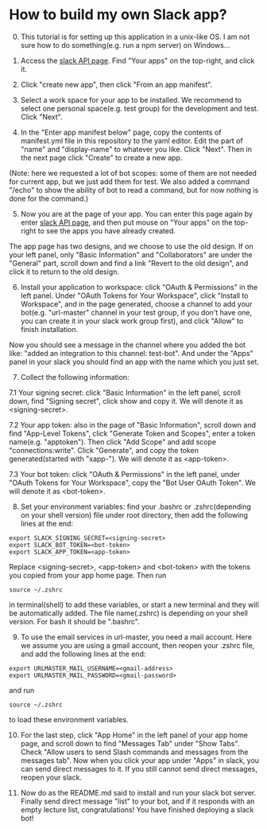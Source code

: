 # How to build my own Slack app?

0. This tutorial is for setting up this application in a unix-like OS. I am not sure how to do something(e.g. run a npm server) on Windows...

1. Access the [slack API page](https://api.slack.com/). Find "Your apps" on the top-right, and click it.

2. Click "create new app", then click "From an app manifest".

3. Select a work space for your app to be installed. We recommend to select one personal space(e.g. test group) for the development and test. Click "Next".

4. In the "Enter app manifest below" page, copy the contents of manifest.yml file in this repository to the yaml editor. Edit the part of "name" and "display-name" to whatever you like. Click "Next". Then in the next page click "Create" to create a new app.

(Note: here we requested a lot of bot scopes: some of them are not needed for current app, but we just add them for test. We also added a command "/echo" to show the ability of bot to read a command, but for now nothing is done for the command.)

5. Now you are at the page of your app. You can enter this page again by enter [slack API page](https://api.slack.com/), and then put mouse on "Your apps" on the top-right to see the apps you have already created. 

The app page has two designs, and we choose to use the old design. If on your left panel, only "Basic Information" and "Collaborators" are under the "General" part, scroll down and find a link "Revert to the old design", and click it to return to the old design.

6. Install your application to workspace: click "OAuth & Permissions" in the left panel. Under "OAuth Tokens for Your Workspace", click "Install to Workspace", and in the page generated, choose a channel to add your bot(e.g. "url-master" channel in your test group, if you don't have one, you can create it in your slack work group first), and click "Allow" to finish installation. 

Now you should see a message in the channel where you added the bot like: "added an integration to this channel: test-bot". And under the "Apps" panel in your slack you should find an app with the name which you just set.

7. Collect the following information:

7.1 Your signing secret: click "Basic Information" in the left panel, scroll down, find "Signing secret", click show and copy it. We will denote it as \<signing-secret\>.

7.2 Your app token: also in the page of "Basic Information", scroll down and find "App-Level Tokens", click "Generate Token and Scopes", enter a token name(e.g. "apptoken"). Then click "Add Scope" and add scope "connections:write". Click "Generate", and copy the token generated(started with "xapp-"). We will denote it as \<app-token\>.

7.3 Your bot token: click "OAuth & Permissions" in the left panel, under "OAuth Tokens for Your Workspace", copy the "Bot User OAuth Token". We will denote it as \<bot-token\>.

8. Set your environment variables: find your .bashrc or .zshrc(depending on your shell version) file under root directory, then add the following lines at the end:

```shell
export SLACK_SIGNING_SECRET=<signing-secret>
export SLACK_BOT_TOKEN=<bot-token>
export SLACK_APP_TOKEN=<app-token>
```

Replace \<signing-secret\>, \<app-token\> and \<bot-token\> with the tokens you copied from your app home page. Then run 
```shell
source ~/.zshrc
```
in terminal(shell) to add these variables, or start a new terminal and they will be automatically added. The file name(.zshrc) is depending on your shell version. For bash it should be ".bashrc".

9. To use the email services in url-master, you need a mail account. Here we assume you are using a gmail account, then reopen your .zshrc file, and add the following lines at the end:
```shell
export URLMASTER_MAIL_USERNAME=<gmail-address>
export URLMASTER_MAIL_PASSWORD=<gmail-password>
```
and run 
```shell
source ~/.zshrc
```
to load these environment variables.

10. For the last step, click "App Home" in the left panel of your app home page, and scroll down to find "Messages Tab" under "Show Tabs". Check "Allow users to send Slash commands and messages from the messages tab". Now when you click your app under "Apps" in slack, you can send direct messages to it. If you still cannot send direct messages, reopen your slack.

11. Now do as the README.md said to install and run your slack bot server. Finally send direct message "list" to your bot, and if it responds with an empty lecture list, congratulations! You have finished deploying a slack bot!



